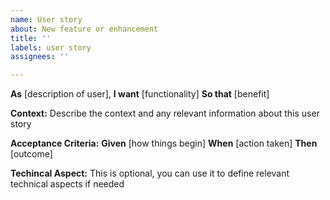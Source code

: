 ```yaml
---
name: User story
about: New feature or enhancement
title: ''
labels: user story
assignees: ''

---
```


**As** [description of user],
**I want** [functionality]
**So that** [benefit]

**Context:**
Describe the context and any relevant information about this user story

**Acceptance Criteria:**
**Given** [how things begin]
**When** [action taken]
**Then** [outcome]

**Techincal Aspect:**
This is optional, you can use it to define relevant technical aspects if needed
